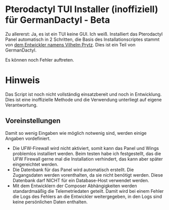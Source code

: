 # Pterodactyl TUI Installer (inoffiziell) für GermanDactyl - Beta
Zu allererst: Ja, es ist ein TUI keine GUI. Ich weiß.
Installiert das Pterodactyl Panel automatisch in 2 Schritten, die Basis des Installationscriptes stammt von [dem Entwickler namens Vilhelm Prytz](https://github.com/vilhelmprytz).
Dies ist ein Teil von GermanDactyl.

Es können noch Fehler auftreten.


# Hinweis
Das Script ist noch nicht vollständig einsatzbereit und noch in Entwicklung. Dies ist eine inoffizielle Methode und die Verwendung unterliegt auf eigene Verantwortung.


## Voreinstellungen
Damit so wenig Eingaben wie möglich notwenig sind, werden einige Angaben vordefiniert. 
- Die UFW-Firewall wird nicht aktiviert, somit kann das Panel und Wings problemlos installiert werden. Beim testen habe ich festgestellt, das die UFW Firewall gerne mal die Installation verhindert, das kann aber später eingereichtet werden.
- Die Datenbank für das Panel wird automatisch erstellt. Die Zugangsdaten werden vorenthalten, da sie nicht benötigt werden. Diese Datenbank darf NICHT für ein Database-Host verwendet werden.
- Mit dem Entwicklern der Composer Abhängigkeiten werden standardmaäßig die Telemetriedaten geteilt. Damit wird bei einem Fehler die Logs des Fehlers an die Entwickler weitergegeben, in den Logs sind keine persönlichen Daten enthalten.
